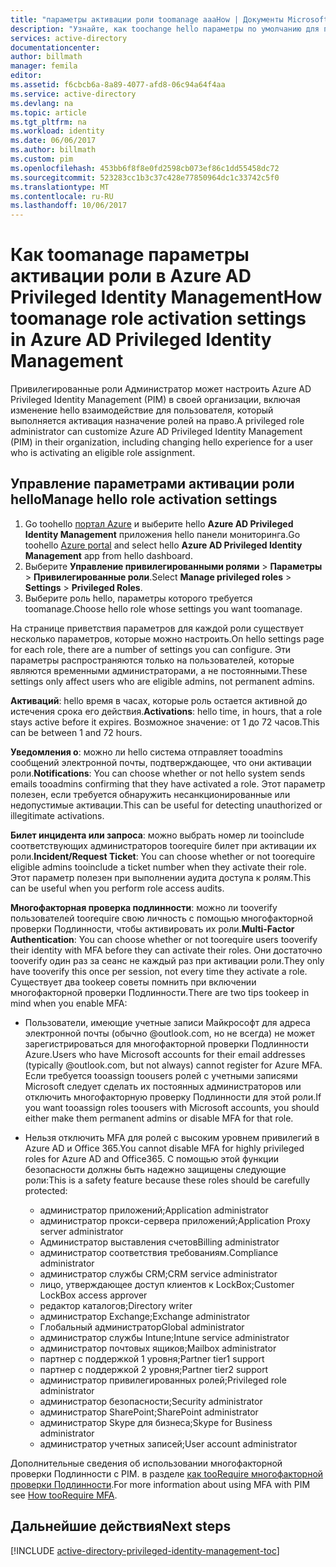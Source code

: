 ```yaml
---
title: "параметры активации роли toomanage aaaHow | Документы Microsoft"
description: "Узнайте, как toochange hello параметры по умолчанию для привилегированных удостоверений с Azure Active Directory Privileged Identity Management расширения hello."
services: active-directory
documentationcenter: 
author: billmath
manager: femila
editor: 
ms.assetid: f6cbcb6a-8a89-4077-afd8-06c94a64f4aa
ms.service: active-directory
ms.devlang: na
ms.topic: article
ms.tgt_pltfrm: na
ms.workload: identity
ms.date: 06/06/2017
ms.author: billmath
ms.custom: pim
ms.openlocfilehash: 453bb6f8f8e0fd2598cb073ef86c1dd55458dc72
ms.sourcegitcommit: 523283cc1b3c37c428e77850964dc1c33742c5f0
ms.translationtype: MT
ms.contentlocale: ru-RU
ms.lasthandoff: 10/06/2017
---
```

# <a name="how-toomanage-role-activation-settings-in-azure-ad-privileged-identity-management"></a><span data-ttu-id="ead53-103">Как toomanage параметры активации роли в Azure AD Privileged Identity Management</span><span class="sxs-lookup"><span data-stu-id="ead53-103">How toomanage role activation settings in Azure AD Privileged Identity Management</span></span>
<span data-ttu-id="ead53-104">Привилегированные роли Администратор может настроить Azure AD Privileged Identity Management (PIM) в своей организации, включая изменение hello взаимодействие для пользователя, который выполняется активация назначение ролей на право.</span><span class="sxs-lookup"><span data-stu-id="ead53-104">A privileged role administrator can customize Azure AD Privileged Identity Management (PIM) in their organization, including changing hello experience for a user who is activating an eligible role assignment.</span></span>

## <a name="manage-hello-role-activation-settings"></a><span data-ttu-id="ead53-105">Управление параметрами активации роли hello</span><span class="sxs-lookup"><span data-stu-id="ead53-105">Manage hello role activation settings</span></span>
1. <span data-ttu-id="ead53-106">Go toohello [портал Azure](https://portal.azure.com) и выберите hello **Azure AD Privileged Identity Management** приложения hello панели мониторинга.</span><span class="sxs-lookup"><span data-stu-id="ead53-106">Go toohello [Azure portal](https://portal.azure.com) and select hello **Azure AD Privileged Identity Management** app from hello dashboard.</span></span>
2. <span data-ttu-id="ead53-107">Выберите **Управление привилегированными ролями** > **Параметры**  > **Привилегированные роли**.</span><span class="sxs-lookup"><span data-stu-id="ead53-107">Select **Manage privileged roles** > **Settings** > **Privileged Roles**.</span></span>
3. <span data-ttu-id="ead53-108">Выберите роль hello, параметры которого требуется toomanage.</span><span class="sxs-lookup"><span data-stu-id="ead53-108">Choose hello role whose settings you want toomanage.</span></span>

<span data-ttu-id="ead53-109">На странице приветствия параметров для каждой роли существует несколько параметров, которые можно настроить.</span><span class="sxs-lookup"><span data-stu-id="ead53-109">On hello settings page for each role, there are a number of settings you can configure.</span></span> <span data-ttu-id="ead53-110">Эти параметры распространяются только на пользователей, которые являются временными администраторами, а не постоянными.</span><span class="sxs-lookup"><span data-stu-id="ead53-110">These settings only affect users who are eligible admins, not permanent admins.</span></span>

<span data-ttu-id="ead53-111">**Активаций**: hello время в часах, которые роль остается активной до истечения срока его действия.</span><span class="sxs-lookup"><span data-stu-id="ead53-111">**Activations**: hello time, in hours, that a role stays active before it expires.</span></span> <span data-ttu-id="ead53-112">Возможное значение: от 1 до 72 часов.</span><span class="sxs-lookup"><span data-stu-id="ead53-112">This can be between 1 and 72 hours.</span></span>

<span data-ttu-id="ead53-113">**Уведомления о**: можно ли hello система отправляет tooadmins сообщений электронной почты, подтверждающее, что они активации роли.</span><span class="sxs-lookup"><span data-stu-id="ead53-113">**Notifications**: You can choose whether or not hello system sends emails tooadmins confirming that they have activated a role.</span></span> <span data-ttu-id="ead53-114">Этот параметр полезен, если требуется обнаружить несанкционированные или недопустимые активации.</span><span class="sxs-lookup"><span data-stu-id="ead53-114">This can be useful for detecting unauthorized or illegitimate activations.</span></span>

<span data-ttu-id="ead53-115">**Билет инцидента или запроса**: можно выбрать номер ли tooinclude соответствующих администраторов toorequire билет при активации их роли.</span><span class="sxs-lookup"><span data-stu-id="ead53-115">**Incident/Request Ticket**: You can choose whether or not toorequire eligible admins tooinclude a ticket number when they activate their role.</span></span> <span data-ttu-id="ead53-116">Этот параметр полезен при выполнении аудита доступа к ролям.</span><span class="sxs-lookup"><span data-stu-id="ead53-116">This can be useful when you perform role access audits.</span></span>

<span data-ttu-id="ead53-117">**Многофакторная проверка подлинности**: можно ли tooverify пользователей toorequire свою личность с помощью многофакторной проверки Подлинности, чтобы активировать их роли.</span><span class="sxs-lookup"><span data-stu-id="ead53-117">**Multi-Factor Authentication**: You can choose whether or not toorequire users tooverify their identity with MFA before they can activate their roles.</span></span> <span data-ttu-id="ead53-118">Они достаточно tooverify один раз за сеанс не каждый раз при активации роли.</span><span class="sxs-lookup"><span data-stu-id="ead53-118">They only have tooverify this once per session, not every time they activate a role.</span></span> <span data-ttu-id="ead53-119">Существует два tookeep советы помнить при включении многофакторной проверки Подлинности.</span><span class="sxs-lookup"><span data-stu-id="ead53-119">There are two tips tookeep in mind when you enable MFA:</span></span>

* <span data-ttu-id="ead53-120">Пользователи, имеющие учетные записи Майкрософт для адреса электронной почты (обычно @outlook.com, но не всегда) не может зарегистрироваться для многофакторной проверки Подлинности Azure.</span><span class="sxs-lookup"><span data-stu-id="ead53-120">Users who have Microsoft accounts for their email addresses (typically @outlook.com, but not always) cannot register for Azure MFA.</span></span> <span data-ttu-id="ead53-121">Если требуется tooassign toousers ролей с учетными записями Microsoft следует сделать их постоянных администраторов или отключить многофакторную проверку Подлинности для этой роли.</span><span class="sxs-lookup"><span data-stu-id="ead53-121">If you want tooassign roles toousers with Microsoft accounts, you should either make them permanent admins or disable MFA for that role.</span></span>
* <span data-ttu-id="ead53-122">Нельзя отключить MFA для ролей с высоким уровнем привилегий в Azure AD и Office 365.</span><span class="sxs-lookup"><span data-stu-id="ead53-122">You cannot disable MFA for highly privileged roles for Azure AD and Office365.</span></span> <span data-ttu-id="ead53-123">С помощью этой функции безопасности должны быть надежно защищены следующие роли:</span><span class="sxs-lookup"><span data-stu-id="ead53-123">This is a safety feature because these roles should be carefully protected:</span></span>  
  
  * <span data-ttu-id="ead53-124">администратор приложений;</span><span class="sxs-lookup"><span data-stu-id="ead53-124">Application administrator</span></span>
  * <span data-ttu-id="ead53-125">администратор прокси-сервера приложений;</span><span class="sxs-lookup"><span data-stu-id="ead53-125">Application Proxy server administrator</span></span>
  * <span data-ttu-id="ead53-126">Администратор выставления счетов</span><span class="sxs-lookup"><span data-stu-id="ead53-126">Billing administrator</span></span>  
  * <span data-ttu-id="ead53-127">администратор соответствия требованиям.</span><span class="sxs-lookup"><span data-stu-id="ead53-127">Compliance administrator</span></span>  
  * <span data-ttu-id="ead53-128">администратор службы CRM;</span><span class="sxs-lookup"><span data-stu-id="ead53-128">CRM service administrator</span></span>
  * <span data-ttu-id="ead53-129">лицо, утверждающее доступ клиентов к LockBox;</span><span class="sxs-lookup"><span data-stu-id="ead53-129">Customer LockBox access approver</span></span>
  * <span data-ttu-id="ead53-130">редактор каталогов;</span><span class="sxs-lookup"><span data-stu-id="ead53-130">Directory writer</span></span>  
  * <span data-ttu-id="ead53-131">администратор Exchange;</span><span class="sxs-lookup"><span data-stu-id="ead53-131">Exchange administrator</span></span>  
  * <span data-ttu-id="ead53-132">Глобальный администратор</span><span class="sxs-lookup"><span data-stu-id="ead53-132">Global administrator</span></span>
  * <span data-ttu-id="ead53-133">администратор службы Intune;</span><span class="sxs-lookup"><span data-stu-id="ead53-133">Intune service administrator</span></span>
  * <span data-ttu-id="ead53-134">администратор почтовых ящиков;</span><span class="sxs-lookup"><span data-stu-id="ead53-134">Mailbox administrator</span></span>  
  * <span data-ttu-id="ead53-135">партнер с поддержкой 1 уровня;</span><span class="sxs-lookup"><span data-stu-id="ead53-135">Partner tier1 support</span></span>  
  * <span data-ttu-id="ead53-136">партнер с поддержкой 2 уровня;</span><span class="sxs-lookup"><span data-stu-id="ead53-136">Partner tier2 support</span></span>  
  * <span data-ttu-id="ead53-137">администратор привилегированных ролей;</span><span class="sxs-lookup"><span data-stu-id="ead53-137">Privileged role administrator</span></span>   
  * <span data-ttu-id="ead53-138">администратор безопасности;</span><span class="sxs-lookup"><span data-stu-id="ead53-138">Security administrator</span></span>  
  * <span data-ttu-id="ead53-139">администратор SharePoint;</span><span class="sxs-lookup"><span data-stu-id="ead53-139">SharePoint administrator</span></span>  
  * <span data-ttu-id="ead53-140">администратор Skype для бизнеса;</span><span class="sxs-lookup"><span data-stu-id="ead53-140">Skype for Business administrator</span></span>  
  * <span data-ttu-id="ead53-141">администратор учетных записей;</span><span class="sxs-lookup"><span data-stu-id="ead53-141">User account administrator</span></span>  

<span data-ttu-id="ead53-142">Дополнительные сведения об использовании многофакторной проверки Подлинности с PIM. в разделе [как tooRequire многофакторной проверки Подлинности](active-directory-privileged-identity-management-how-to-require-mfa.md).</span><span class="sxs-lookup"><span data-stu-id="ead53-142">For more information about using MFA with PIM see [How tooRequire MFA](active-directory-privileged-identity-management-how-to-require-mfa.md).</span></span>

<!--PLACEHOLDER: Need an explanation of what hello temporary Global Administrator setting is for.-->

<!--Every topic should have next steps and links toohello next logical set of content tookeep hello customer engaged-->
## <a name="next-steps"></a><span data-ttu-id="ead53-143">Дальнейшие действия</span><span class="sxs-lookup"><span data-stu-id="ead53-143">Next steps</span></span>
[!INCLUDE [active-directory-privileged-identity-management-toc](../../includes/active-directory-privileged-identity-management-toc.md)]

